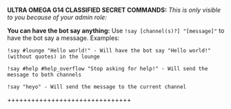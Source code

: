 **ULTRA OMEGA G14 CLASSIFIED SECRET COMMANDS:**
*This is only visible to you because of your admin role:*

**You can have the bot say anything:**
Use `!say [channel(s)?] "[message]"` to have the bot say a message. Examples:
```
!say #lounge "Hello world!" - Will have the bot say "Hello world!" (without quotes) in the lounge

!say #help #help_overflow "Stop asking for help!" - Will send the message to both channels

!say "heyo" - Will send the message to the current channel
```
+++++++++++++++++++++++++++++++
